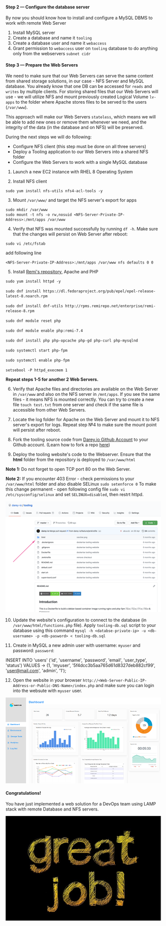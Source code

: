 #### Step 2 — Configure the database server

By now you should know how to install and configure a MySQL DBMS to work with remote Web Server

1. Install MySQL server
2. Create a database and name it `tooling`
3. Create a database user and name it `webaccess`
4. Grant permission to `webaccess` user on `tooling` database to do anything only from the webservers `subnet cidr`

#### Step 3 — Prepare the Web Servers

We need to make sure that our Web Servers can serve the same content from shared storage solutions, in our case - NFS Server and MySQL database.
You already know that one DB can be accessed for `reads` and `writes` by multiple clients. For storing shared files that our Web Servers will use - we will utilize NFS and mount previously created Logical Volume `lv-apps` to the folder where Apache stores files to be served to the users (`/var/www`).

This approach will make our Web Servers `stateless`, which means we will be able to add new ones or remove them whenever we need, and the integrity of the data (in the database and on NFS) will be preserved. 

During the next steps we will do following:

- Configure NFS client (this step must be done on all three servers)
- Deploy a Tooling application to our Web Servers into a shared NFS folder
- Configure the Web Servers to work with a single MySQL database

1. Launch a new EC2 instance with RHEL 8 Operating System

2. Install NFS client

```
sudo yum install nfs-utils nfs4-acl-tools -y
```

3. Mount `/var/www/` and target the NFS server's export for apps

```
sudo mkdir /var/www
sudo mount -t nfs -o rw,nosuid <NFS-Server-Private-IP-Address>:/mnt/apps /var/www
```

4. Verify that NFS was mounted successfully by running `df -h`. Make sure that the changes will persist on Web Server after reboot:

```
sudo vi /etc/fstab
```
add following line
```
<NFS-Server-Private-IP-Address>:/mnt/apps /var/www nfs defaults 0 0
```

5. Install [Remi's repository](http://www.servermom.org/how-to-enable-remi-repo-on-centos-7-6-and-5/2790/), Apache and PHP


```
sudo yum install httpd -y

sudo dnf install https://dl.fedoraproject.org/pub/epel/epel-release-latest-8.noarch.rpm

sudo dnf install dnf-utils http://rpms.remirepo.net/enterprise/remi-release-8.rpm

sudo dnf module reset php

sudo dnf module enable php:remi-7.4

sudo dnf install php php-opcache php-gd php-curl php-mysqlnd

sudo systemctl start php-fpm

sudo systemctl enable php-fpm

setsebool -P httpd_execmem 1

```

**Repeat steps 1-5 for another 2 Web Servers.**

6. Verify that Apache files and directories are available on the Web Server in `/var/www` and also on the NFS server in `/mnt/apps`. If you see the same files - it means NFS is mounted correctly. You can try to create a new file `touch test.txt` from one server and check if the same file is accessible from other Web Servers.

7. Locate the log folder for Apache on the Web Server and mount it to NFS server's export for logs. Repeat step №4 to make sure the mount point will persist after reboot.

8. Fork the tooling source code from [Darey.io Github Account](https://github.com/darey-io/tooling.git) to your Github account. (Learn how to fork a repo [here](https://youtu.be/f5grYMXbAV0))

9. Deploy the tooling website's code to the Webserver. Ensure that the **html** folder from the repository is deployed to `/var/www/html`

**Note 1:** Do not forget to open TCP port 80 on the Web Server.

**Note 2:** If you encounter 403 Error - check permissions to your `/var/www/html` folder and also disable SELinux `sudo setenforce 0`
To make this change permanent - open following config file `sudo vi /etc/sysconfig/selinux` and set `SELINUX=disabled`, then restrt httpd.

![](./images/Tooling-Website-Html.png)

10. Update the website's configuration to connect to the database (in `/var/www/html/functions.php` file). Apply `tooling-db.sql` script to your database using this command `mysql -h <databse-private-ip> -u <db-username> -p <db-pasword> < tooling-db.sql`

11. Create in MySQL a new admin user with username: `myuser` and password: `password`:

INSERT INTO 'users' ('id', 'username', 'password', 'email', 'user_type', 'status') VALUES
-> (1, 'myuser', '5f4dcc3b5aa765d61d8327deb882cf99', 'user@mail.com', 'admin', '1');

12. Open the website in your browser `http://<Web-Server-Public-IP-Address-or-Public-DNS-Name>/index.php` and make sure you can login into the websute with `myuser` user.

![](./images/tooling_screenshot.png)

#### Congratulations!

You have just implemented a web solution for a DevOps team using LAMP stack with remote Database and NFS servers.

![](./images/great_job.jpg)
